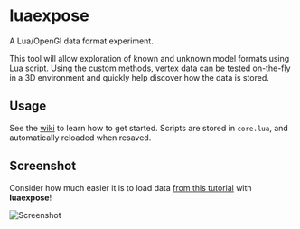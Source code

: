 luaexpose
=========

A Lua/OpenGl data format experiment.

This tool will allow exploration of known and unknown model formats using Lua script. Using the custom methods, vertex data can be tested on-the-fly in a 3D environment and quickly help discover how the data is stored.


## Usage

See the [wiki](luaexpose/wiki) to learn how to get started. Scripts are stored in `core.lua`, and automatically reloaded when resaved.


## Screenshot

Consider how much easier it is to load data [from this tutorial](http://forum.xentax.com/viewtopic.php?f=29&t=3739) with **luaexpose**!

![Screenshot](http://i.imgur.com/X6bbW.png)
